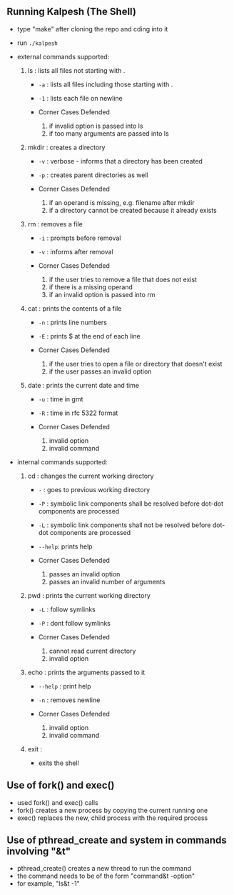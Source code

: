 ## Running Kalpesh (The Shell)
- type "make" after cloning the repo and cding into it
- run ```./kalpesh```
- external commands supported:
    1. ls : lists all files not starting with .
        - ```-a``` : lists all files including those starting with .
        - ```-1``` : lists each file on newline

        - Corner Cases Defended
            1. if invalid option is passed into ls
            2. if too many arguments are passed into ls

    2. mkdir : creates a directory
        - ```-v``` : verbose - informs that a directory has been created
        - ```-p``` : creates parent directories as well

        - Corner Cases Defended
            1. if an operand is missing, e.g. filename after mkdir
            2. if a directory cannot be created because it already exists

    3. rm : removes a file
        - ```-i``` : prompts before removal
        - ```-v``` : informs after removal

        - Corner Cases Defended
            1. if the user tries to remove a file that does not exist
            2. if there is a missing operand
            3. if an invalid option is passed into rm


    4. cat : prints the contents of a file
        - ```-n``` : prints line numbers
        - ```-E``` : prints $ at the end of each line

        - Corner Cases Defended
            1. if the user tries to open a file or directory that doesn't exist
            2. if the user passes an invalid option


    5. date : prints the current date and time
        - ```-u``` : time in gmt
        - ```-R``` : time in rfc 5322 format

        - Corner Cases Defended
            1. invalid option
            2. invalid command


- internal commands supported:
    1. cd : changes the current working directory
        - ```-``` : goes to previous working directory
        - ```-P``` : symbolic link components shall be resolved before dot-dot components are processed
        - ```-L``` : symbolic link components shall not be resolved before dot-dot components are processed
        - ```--help```: prints help

        - Corner Cases Defended
            1. passes an invalid option
            2. passes an invalid number of arguments


    2. pwd : prints the current working directory
        - ```-L``` : follow symlinks
        - ```-P``` : dont follow symlinks

        - Corner Cases Defended
            1. cannot read current directory
            2. invalid option


    3. echo : prints the arguments passed to it
        - ```--help``` : print help
        - ```-n``` : removes newline

        - Corner Cases Defended
            1. invalid option
            2. invalid command
    
    4. exit :
        - exits the shell

## Use of fork() and exec()

- used fork() and exec() calls
- fork() creates a new process by copying the current running one
- exec() replaces the new, child process with the required process


## Use of pthread_create and system in commands involving "&t"

- pthread_create() creates a new thread to run the command
- the command needs to be of the form "command&t -option"
- for example, "ls&t -1"